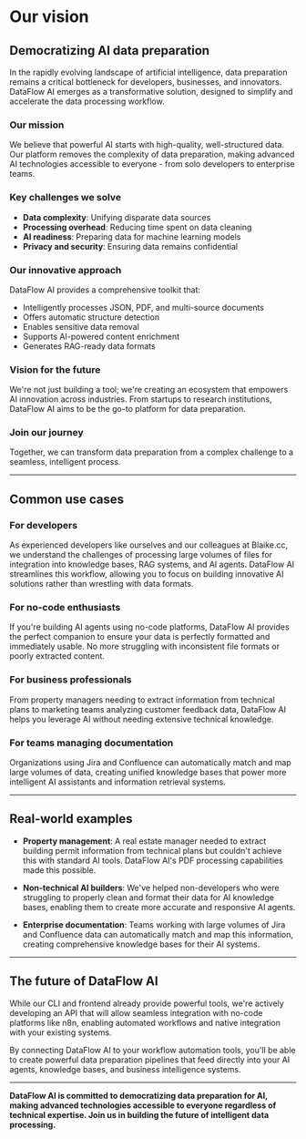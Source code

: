# Our vision

## Democratizing AI data preparation

In the rapidly evolving landscape of artificial intelligence, data preparation remains a critical bottleneck for developers, businesses, and innovators. DataFlow AI emerges as a transformative solution, designed to simplify and accelerate the data processing workflow.

### Our mission

We believe that powerful AI starts with high-quality, well-structured data. Our platform removes the complexity of data preparation, making advanced AI technologies accessible to everyone - from solo developers to enterprise teams.

### Key challenges we solve

- **Data complexity**: Unifying disparate data sources
- **Processing overhead**: Reducing time spent on data cleaning
- **AI readiness**: Preparing data for machine learning models
- **Privacy and security**: Ensuring data remains confidential

### Our innovative approach

DataFlow AI provides a comprehensive toolkit that:

- Intelligently processes JSON, PDF, and multi-source documents
- Offers automatic structure detection
- Enables sensitive data removal
- Supports AI-powered content enrichment
- Generates RAG-ready data formats

### Vision for the future

We're not just building a tool; we're creating an ecosystem that empowers AI innovation across industries. From startups to research institutions, DataFlow AI aims to be the go-to platform for data preparation.

### Join our journey

Together, we can transform data preparation from a complex challenge to a seamless, intelligent process.

---

## Common use cases

### For developers

As experienced developers like ourselves and our colleagues at Blaike.cc, we understand the challenges of processing large volumes of files for integration into knowledge bases, RAG systems, and AI agents. DataFlow AI streamlines this workflow, allowing you to focus on building innovative AI solutions rather than wrestling with data formats.

### For no-code enthusiasts

If you're building AI agents using no-code platforms, DataFlow AI provides the perfect companion to ensure your data is perfectly formatted and immediately usable. No more struggling with inconsistent file formats or poorly extracted content.

### For business professionals

From property managers needing to extract information from technical plans to marketing teams analyzing customer feedback data, DataFlow AI helps you leverage AI without needing extensive technical knowledge.

### For teams managing documentation

Organizations using Jira and Confluence can automatically match and map large volumes of data, creating unified knowledge bases that power more intelligent AI assistants and information retrieval systems.

---

## Real-world examples

- **Property management**: A real estate manager needed to extract building permit information from technical plans but couldn't achieve this with standard AI tools. DataFlow AI's PDF processing capabilities made this possible.

- **Non-technical AI builders**: We've helped non-developers who were struggling to properly clean and format their data for AI knowledge bases, enabling them to create more accurate and responsive AI agents.

- **Enterprise documentation**: Teams working with large volumes of Jira and Confluence data can automatically match and map this information, creating comprehensive knowledge bases for their AI systems.

---

## The future of DataFlow AI

While our CLI and frontend already provide powerful tools, we're actively developing an API that will allow seamless integration with no-code platforms like n8n, enabling automated workflows and native integration with your existing systems.

By connecting DataFlow AI to your workflow automation tools, you'll be able to create powerful data preparation pipelines that feed directly into your AI agents, knowledge bases, and business intelligence systems.

---

**DataFlow AI is committed to democratizing data preparation for AI, making advanced technologies accessible to everyone regardless of technical expertise. Join us in building the future of intelligent data processing.** 